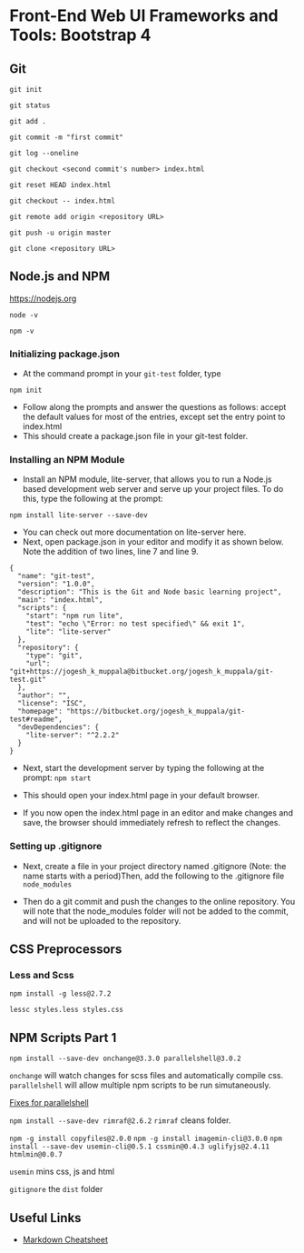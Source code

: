 # Front-End Web UI Frameworks and Tools: Bootstrap 4

## Git
`git init`

`git status`

`git add .`

`git commit -m "first commit"`

`git log --oneline`

`git checkout <second commit's number> index.html`

`git reset HEAD index.html`

`git checkout -- index.html`

`git remote add origin <repository URL>`

`git push -u origin master`

`git clone <repository URL>`


## Node.js and NPM
<https://nodejs.org>
```
node -v

npm -v
```
### Initializing package.json
- At the command prompt in your `git-test` folder, type

`npm init`

- Follow along the prompts and answer the questions as follows: accept the default values for most of the entries, except set the entry point to index.html
- This should create a package.json file in your git-test folder.

### Installing an NPM Module

- Install an NPM module, lite-server, that allows you to run a Node.js based development web server and serve up your project files. To do this, type the following at the prompt:

`npm install lite-server --save-dev`

- You can check out more documentation on lite-server here.
- Next, open package.json in your editor and modify it as shown below. Note the addition of two lines, line 7 and line 9.

```
{
  "name": "git-test",
  "version": "1.0.0",
  "description": "This is the Git and Node basic learning project",
  "main": "index.html",
  "scripts": {
    "start": "npm run lite",
    "test": "echo \"Error: no test specified\" && exit 1",
    "lite": "lite-server"
  },
  "repository": {
    "type": "git",
    "url": "git+https://jogesh_k_muppala@bitbucket.org/jogesh_k_muppala/git-test.git"
  },
  "author": "",
  "license": "ISC",
  "homepage": "https://bitbucket.org/jogesh_k_muppala/git-test#readme",
  "devDependencies": {
    "lite-server": "^2.2.2"
  }
}
```
- Next, start the development server by typing the following at the prompt:
`npm start`

- This should open your index.html page in your default browser.
- If you now open the index.html page in an editor and make changes and save, the browser should immediately refresh to reflect the changes.

### Setting up .gitignore
- Next, create a file in your project directory named .gitignore (Note: the name starts with a period)Then, add the following to the .gitignore file
`node_modules`

- Then do a git commit and push the changes to the online repository. You will note that the node_modules folder will not be added to the commit, and will not be uploaded to the repository.

## CSS Preprocessors
### Less and Scss
`npm install -g less@2.7.2`

`lessc styles.less styles.css`

## NPM Scripts Part 1
`npm install --save-dev onchange@3.3.0 parallelshell@3.0.2`

`onchange` will watch changes for scss files and automatically compile css.
`parallelshell` will allow multiple npm scripts to be run simutaneously.

[Fixes for parallelshell](https://stackoverflow.com/a/53467253)

`npm install --save-dev rimraf@2.6.2`
`rimraf` cleans folder.

`npm -g install copyfiles@2.0.0`
`npm -g install imagemin-cli@3.0.0`
`npm install --save-dev usemin-cli@0.5.1 cssmin@0.4.3 uglifyjs@2.4.11 htmlmin@0.0.7`

`usemin` mins css, js and html

`gitignore` the `dist` folder

## Useful Links
- [Markdown Cheatsheet](https://github.com/adam-p/markdown-here/wiki/Markdown-Cheatsheet)
